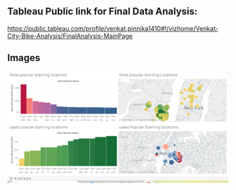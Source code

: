 ## Tableau Public link for Final Data Analysis:

https://public.tableau.com/profile/venkat.pinnika1410#!/vizhome/Venkat-City-Bike-Analysis/FinalAnalysis-MainPage

## Images

![Image1](Images/Image-1.PNG)


